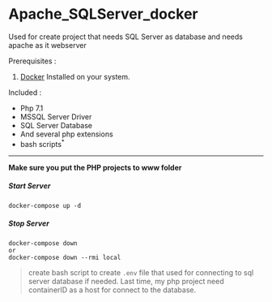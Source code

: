 # Apache_SQLServer_docker

Used for create project that needs SQL  Server as database and needs apache as it webserver

Prerequisites :
1. [Docker](https://www.docker.com/) Installed on your system.

Included :
- Php 7.1
- MSSQL Server Driver
- SQL Server Database
- And several php extensions
- bash scripts<sup>*</sup>
----

**Make sure you put the PHP projects to www folder**

##### Start Server
```
docker-compose up -d
```

##### Stop Server
```
docker-compose down
or
docker-compose down --rmi local 
```

> create bash script to create `.env` file that used for connecting to sql server database if needed. Last time, my php project need containerID as a host for connect to the database.
